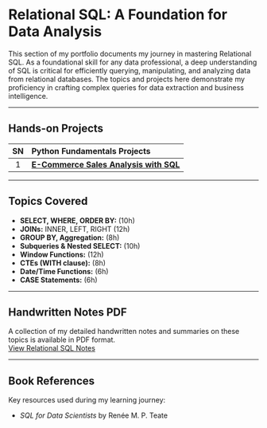 # Relational SQL: A Foundation for Data Analysis

This section of my portfolio documents my journey in mastering Relational SQL. As a foundational skill for any data professional, a deep understanding of SQL is critical for efficiently querying, manipulating, and analyzing data from relational databases. The topics and projects here demonstrate my proficiency in crafting complex queries for data extraction and business intelligence.

---

## Hands-on Projects

| SN | Python Fundamentals Projects |
|:---:|:---|
| 1 | **[E-Commerce Sales Analysis with SQL](https://github.com/DhawaDG/DhawaDG-E-Commerce-Sales-Analysis-with-SQLS)** |


---

## Topics Covered

- **SELECT, WHERE, ORDER BY:** (10h)
- **JOINs:** INNER, LEFT, RIGHT (12h)
- **GROUP BY, Aggregation:** (8h)
- **Subqueries & Nested SELECT:** (10h)
- **Window Functions:** (12h)
- **CTEs (WITH clause):** (8h)
- **Date/Time Functions:** (6h)
- **CASE Statements:** (6h)

---

## Handwritten Notes PDF

A collection of my detailed handwritten notes and summaries on these topics is available in PDF format.  
[View Relational SQL Notes](#)

---

## Book References

Key resources used during my learning journey:

- *SQL for Data Scientists* by Renée M. P. Teate

